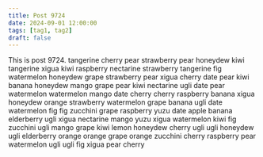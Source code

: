 ```yaml
---
title: Post 9724
date: 2024-09-01 12:00:00
tags: [tag1, tag2]
draft: false
---
```

This is post 9724.
tangerine
cherry
pear
strawberry
pear
honeydew
kiwi
tangerine
xigua
kiwi
raspberry
nectarine
strawberry
tangerine
fig
watermelon
honeydew
grape
strawberry
pear
xigua
cherry
date
pear
kiwi
banana
honeydew
mango
grape
pear
kiwi
nectarine
ugli
date
pear
watermelon
watermelon
mango
date
cherry
cherry
raspberry
banana
xigua
honeydew
orange
strawberry
watermelon
grape
banana
ugli
date
watermelon
fig
fig
zucchini
grape
raspberry
yuzu
date
apple
banana
elderberry
ugli
xigua
nectarine
mango
yuzu
xigua
watermelon
kiwi
fig
zucchini
ugli
mango
grape
kiwi
lemon
honeydew
cherry
ugli
ugli
honeydew
ugli
elderberry
orange
orange
grape
orange
zucchini
cherry
raspberry
pear
watermelon
ugli
ugli
fig
xigua
pear
cherry
